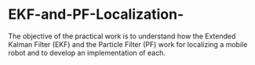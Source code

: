 # EKF-and-PF-Localization-
The objective of the practical work is to understand how the Extended Kalman Filter (EKF) and the Particle Filter (PF) work for localizing a mobile robot and to develop an implementation of each.
